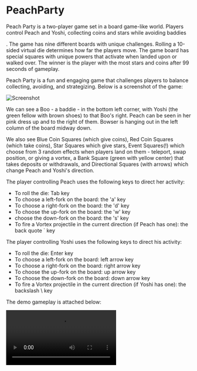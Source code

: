 # PeachParty

Peach Party is a two-player game set in a board game-like world. Players control Peach and Yoshi, collecting coins and stars while avoiding baddies

. The game has nine different boards with unique challenges. Rolling a 10-sided virtual die determines how far the players move. The game board has special squares with unique powers that activate when landed upon or walked over. The winner is the player with the most stars and coins after 99 seconds of gameplay.

Peach Party is a fun and engaging game that challenges players to balance collecting, avoiding, and strategizing. Below is a screenshot of the game:

![Screenshot](https://github.com/onehodge/PeachParty/Screenshots/screenshot.png?raw=true)

We can see a Boo - a baddie - in the bottom left corner, with Yoshi (the green fellow with brown shoes) to that Boo's right. Peach can be seen in her pink dress up and to the right of them. Bowser is hanging out in the left column of the board midway down. 

We also see Blue Coin Squares (which give coins), Red Coin Squares (which take coins), Star Squares which give stars, Event Squares(!) which choose from 3 random effects when players land on them - teleport, swap position, or giving a vortex, a Bank Square (green with yellow center) that takes deposits or withdrawals, and Directional Squares (with arrows) which change Peach and Yoshi's direction.

The player controlling Peach uses the following keys to direct her activity:

- To roll the die: Tab key
- To choose a left-fork on the board: the 'a' key
- To choose a right-fork on the board: the 'd' key
- To choose the up-fork on the board: the 'w' key
-  choose the down-fork on the board: the 's' key
- To fire a Vortex projectile in the current direction (if Peach has one): the back quote ` key

The player controlling Yoshi uses the following keys to direct his activity:

- To roll the die: Enter key 
- To choose a left-fork on the board: left arrow key
- To choose a right-fork on the board: right arrow key
- To choose the up-fork on the board: up arrow key
- To choose the down-fork on the board: down arrow key
- To fire a Vortex projectile in the current direction (if Yoshi has one): the backslash \ key

The demo gameplay is attached below:

<video src="https://github.com/onehodge/PeachParty/Screenshots/peachparty_demoplay?raw=true"></video>
